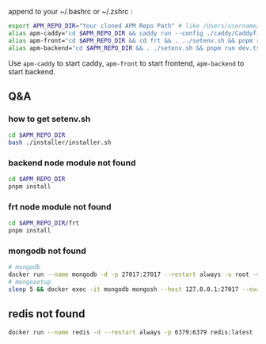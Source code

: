 append to your ~/.bashrc or ~/.zshrc :

```sh
export APM_REPO_DIR="Your cloned APM Repo Path" # like /Users/username/apm
alias apm-caddy="cd $APM_REPO_DIR && caddy run --config ./caddy/Caddyfile"
alias apm-front="cd $APM_REPO_DIR && cd frt && . ../setenv.sh && pnpm run dev"
alias apm-backend="cd $APM_REPO_DIR && . ./setenv.sh && pnpm run dev.tsc.once && node ./build/index.js --inspect=9449"
```

Use `apm-caddy` to start caddy, `apm-front` to start frontend, `apm-backend` to start backend.

## Q&A

### how to get setenv.sh

```sh
cd $APM_REPO_DIR
bash ./installer/installer.sh
```

### backend node module not found

```sh
cd $APM_REPO_DIR
pnpm install
```

### frt node module not found

```sh
cd $APM_REPO_DIR/frt
pnpm install
```

### mongodb not found

```sh
# mongodb
docker run --name mongodb -d -p 27017:27017 --restart always -u root -v $HOME/mongodb6:/data/db mongodb/mongodb-community-server:latest --dbpath /data/db --replSet rs0
# mongosetup
sleep 5 && docker exec -it mongodb mongosh --host 127.0.0.1:27017 --eval "rs.initiate({ _id: \"rs0\", version: 1, members: [ { _id: 0, host : \"127.0.0.1:27017\" } ] })"
```

## redis not found

```sh
docker run --name redis -d --restart always -p 6379:6379 redis:latest
```
